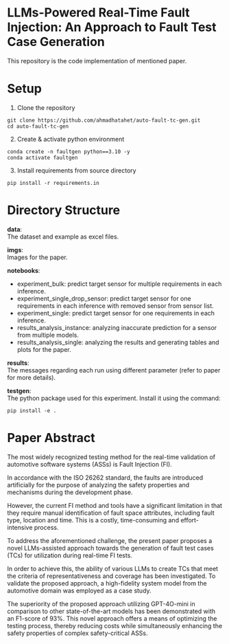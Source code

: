 # LLMs-Powered Real-Time Fault Injection: An Approach to Fault Test Case Generation

This repository is the code implementation of mentioned paper.


# Setup
1. Clone the repository
```
git clone https://github.com/ahmadhatahet/auto-fault-tc-gen.git
cd auto-fault-tc-gen
```

2. Create & activate python environment
```
conda create -n faultgen python==3.10 -y
conda activate faultgen
```

3. Install requirements from source directory
```
pip install -r requirements.in
```

# Directory Structure

__data__:<br>
The dataset and example as excel files.

__imgs__:<br>
Images for the paper.

__notebooks__:<br>
- experiment_bulk: predict target sensor for multiple requirements in each inference.
- experiment_single_drop_sensor: predict target sensor for one requirements in each inference with removed sensor from sensor list.
- experiment_single: predict target sensor for one requirements in each inference.
- results_analysis_instance: analyzing inaccurate prediction for a sensor from multiple models.
- results_analysis_single: analyzing the results and generating tables and plots for the paper.

__results__:<br>
The messages regarding each run using different parameter (refer to paper for more details).

__testgen__:<br>
The python package used for this experiment.
Install it using the command:
```
pip install -e .
```


# Paper Abstract

The most widely recognized testing method for the real-time validation of automotive software systems (ASSs) is Fault Injection (FI).

In accordance with the ISO 26262 standard, the faults are introduced artificially for the purpose of analyzing the safety properties and mechanisms during the development phase.

However, the current FI method and tools have a significant limitation in that they require manual identification of fault space attributes, including fault type, location and time. This is a costly, time-consuming and effort-intensive process.

To address the aforementioned challenge, the present paper proposes a novel LLMs-assisted approach towards the generation of fault test cases (TCs) for utilization during real-time FI tests.  

In order to achieve this, the ability of various LLMs to create TCs that meet the criteria of representativeness and coverage has been investigated. To validate the proposed approach, a high-fidelity system model from the automotive domain was employed as a case study.

The superiority of the proposed approach utilizing GPT-4O-mini in comparison to other state-of-the-art models has been demonstrated with an F1-score of 93\%. This novel approach offers a means of optimizing the testing process, thereby reducing costs while simultaneously enhancing the safety properties of complex safety-critical ASSs.